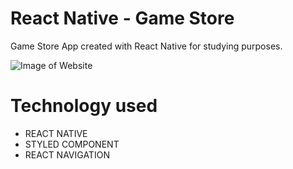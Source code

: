 # React Native - Game Store

Game Store App created with React Native for studying purposes.


![Image of Website](https://github.com/walissoncom/react-native-game-store/blob/master/game-store-demo.gif)

# Technology used

- REACT NATIVE
- STYLED COMPONENT
- REACT NAVIGATION